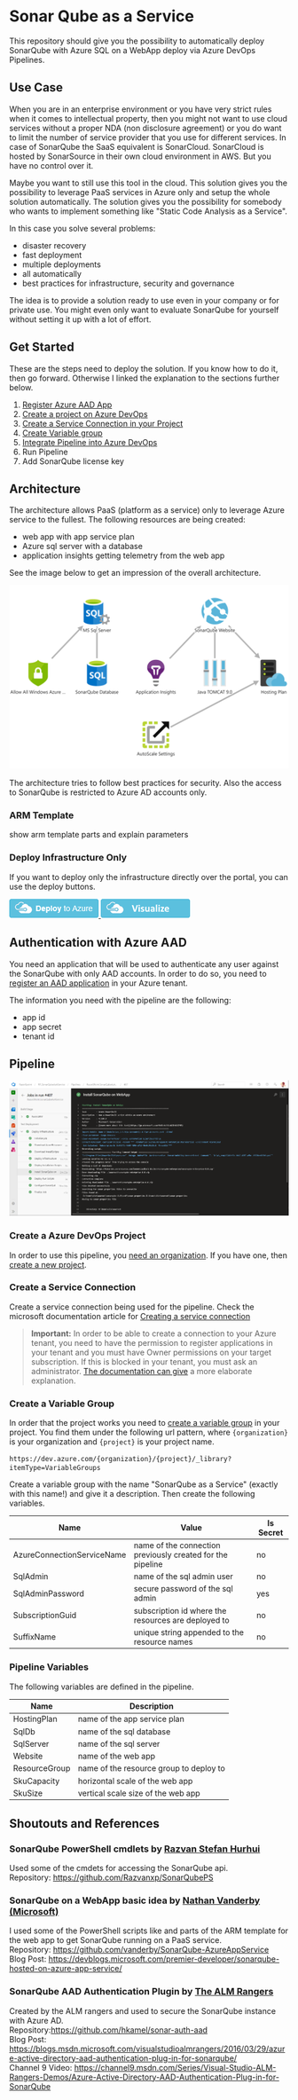 # Sonar Qube as a Service

This repository should give you the possibility to automatically deploy SonarQube with Azure SQL on a WebApp deploy via Azure DevOps Pipelines.

## Use Case

When you are in an enterprise environment or you have very strict rules when it comes to intellectual property, then you might not want to use cloud services without a proper NDA (non disclosure agreement) or you do want to limit the number of service provider that you use for different services. In case of SonarQube the SaaS equivalent is SonarCloud. SonarCloud is hosted by SonarSource in their own cloud environment in AWS. But you have no control over it.

Maybe you want to still use this tool in the cloud. This solution gives you the possibility to leverage PaaS services in Azure only and setup the whole solution automatically. The solution gives you the possibility for somebody who wants to implement something like "Static Code Analysis as a Service".

In this case you solve several problems:

* disaster recovery
* fast deployment
* multiple deployments
* all automatically
* best practices for infrastructure, security and governance

The idea is to provide a solution ready to use even in your company or for private use. You might even only want to evaluate SonarQube for yourself without setting it up with a lot of effort.

## Get Started

These are the steps need to deploy the solution. If you know how to do it, then go forward. Otherwise I linked the explanation to the sections further below.



1. [Register Azure AAD App](#Authentication-with-Azure-AAD)
2. [Create a project on Azure DevOps](#Create-a-Azure-DevOps-Project)
3. [Create a Service Connection in your Project](#Create-a-Service-Connection)
4. [Create Variable group](#Create-a-Variable-Group)
5. [Integrate Pipeline into Azure DevOps]()
6. Run Pipeline
7. Add SonarQube license key

## Architecture

The architecture allows PaaS (platform as a service) only to leverage Azure service to the fullest. The following resources are being created:

* web app with app service plan
* Azure sql server with a database
* application insights getting telemetry from the web app

See the image below to get an impression of the overall architecture.

![arm-template-architecture.png](Images/arm-template-architecture.png)

The architecture tries to follow best practices for security.
Also the access to SonarQube is restricted to Azure AD accounts only.

### ARM Template

show arm template parts and explain parameters

### Deploy Infrastructure Only

If you want to deploy only the infrastructure directly over the portal, you can use the deploy buttons.

<a href="https://portal.azure.com/#create/Microsoft.Template/uri/https%3A%2F%2Fraw.githubusercontent.com%2FRazorSPoint%2FSonarQubeAsAService%2Fmaster%2FARM%2Fsonar.azuredeploy.json" target="_blank">
    <img src="https://raw.githubusercontent.com/RazorSPoint/SonarQubeAsAService/master/Images/deploytoazure.png"/>
</a> <a href="http://armviz.io/#/?load=https%3A%2F%2Fraw.githubusercontent.com%2FRazorSPoint%2FSonarQubeAsAService%2Fmaster%2FARM%2Fsonar.azuredeploy.json" target="_blank">
    <img src="https://raw.githubusercontent.com/RazorSPoint/SonarQubeAsAService/master/Images/visualizebutton.png"/>
</a>

## Authentication with Azure AAD

You need an application that will be used to authenticate any user against the SonarQube with only AAD accounts. In order to do so, you need to [register an AAD application](https://docs.microsoft.com/en-us/graph/auth-register-app-v2) in your Azure tenant.

The information you need with the pipeline are the following:

* app id
* app secret
* tenant id

## Pipeline

![](Images/2019-12-27-18-33-30.png)

### Create a Azure DevOps Project

In order to use this pipeline, you [need an organization](https://docs.microsoft.com/en-us/azure/devops/organizations/accounts/create-organization?view=azure-devops). If you have one, then [create a new project](https://docs.microsoft.com/en-us/azure/devops/organizations/projects/create-project?view=azure-devops&tabs=preview-page#create-a-project).

### Create a Service Connection

Create a service connection being used for the pipeline. Check the microsoft documentation article for [Creating a service connection](https://docs.microsoft.com/en-us/azure/devops/pipelines/library/service-endpoints?view=azure-devops&tabs=yaml#create-a-service-connection)

> **Important:** In order to be able to create a connection to your Azure tenant, you need to have the permission to register applications in your tenant and you must have Owner permissions on your target subscription. If this is blocked in your tenant, you must ask an administrator. [The documentation can give](https://docs.microsoft.com/en-us/azure/devops/pipelines/library/connect-to-azure?view=azure-devops#create-an-azure-resource-manager-service-connection-with-an-existing-service-principal) a more elaborate explanation.

### Create a Variable Group

In order that the project works you need to [create a variable group](https://docs.microsoft.com/en-us/azure/devops/pipelines/library/variable-groups?view=azure-devops&tabs=yaml#create-a-variable-group) in your project.
You find them under the following url pattern, where `{organization}` is your organization and `{project}` is your project name.

```HTTP
https://dev.azure.com/{organization}/{project}/_library?itemType=VariableGroups
```

Create a variable group with the name "SonarQube as a Service" (exactly with this name!) and give it a description.
Then create the following variables.

|Name  |Value  |Is Secret  |
|---------|---------|---------|
|AzureConnectionServiceName     |  name of the connection previously created for the pipeline       |   no      |
|SqlAdmin     | name of the sql admin user        |   no      |
|SqlAdminPassword     | secure password of the sql admin       |  yes       |
|SubscriptionGuid     | subscription id where the resources are deployed to        |  no       |
|SuffixName     |  unique string appended to the resource names       |     no    |

### Pipeline Variables

The following variables are defined in the pipeline.

|Name  |Description  |
|---------|---------|
|HostingPlan     |  name of the app service plan       |
|SqlDb     |    name of the sql database     |
|SqlServer     |  name of the sql server       |
|Website     |   name of the web app     |
|ResourceGroup     |  name of the resource group to deploy to      |
|SkuCapacity     |  horizontal scale of the web app       |
|SkuSize     |  vertical scale size of the web app       |

## Shoutouts and References

### SonarQube PowerShell cmdlets by [Razvan Stefan Hurhui](https://github.com/Razvanxp)
Used some of the cmdets for accessing the SonarQube api.  
Repository: https://github.com/Razvanxp/SonarQubePS

### SonarQube on a WebApp basic idea by [Nathan Vanderby (Microsoft)](https://github.com/vanderby)
I used some of the PowerShell scripts like and parts of the ARM template for the web app to get SonarQube running on a PaaS service.  
Repository: https://github.com/vanderby/SonarQube-AzureAppService  
Blog Post: https://devblogs.microsoft.com/premier-developer/sonarqube-hosted-on-azure-app-service/

### SonarQube AAD Authentication Plugin by [The ALM Rangers]()
Created by the ALM rangers and used to secure the SonarQube instance with Azure AD.  
Repository:https://github.com/hkamel/sonar-auth-aad  
Blog Post: https://blogs.msdn.microsoft.com/visualstudioalmrangers/2016/03/29/azure-active-directory-aad-authentication-plug-in-for-sonarqube/  
Channel 9 Video: https://channel9.msdn.com/Series/Visual-Studio-ALM-Rangers-Demos/Azure-Active-Directory-AAD-Authentication-Plug-in-for-SonarQube  